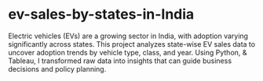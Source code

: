 # ev-sales-by-states-in-India
Electric vehicles (EVs) are a growing sector in India, with adoption varying significantly across states. This project analyzes state-wise EV sales data to uncover adoption trends by vehicle type, class, and year. Using Python, &amp; Tableau, I transformed raw data into insights that can guide business decisions and policy planning.
